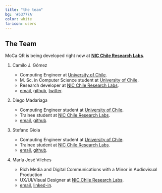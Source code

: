 ```yaml
---
title: "the team"
bg: '#53777A'
color: white
fa-icon: users
---
```


## The Team

MoCa QR is being developed right now at [**NIC Chile Research Labs**](http://www.niclabs.cl).

1. Camilo J. Gómez
    - Computing Engineer at [University of Chile](http://dcc.uchile.cl).
    - M. Sc. in Computer Science student at [University of Chile](http://dcc.uchile.cl).
    - Research developer at [NIC Chile Research Labs](http://www.niclabs.cl).
    - [email](mailto:camilo@niclabs.cl), [github](http://www.github.com/CamiloG), [twitter](http://www.twitter.com/milogomez_).

2. Diego Madariaga
	- Computing Engineer student at [University of Chile](http://dcc.uchile.cl).
	- Trainee student at [NIC Chile Research Labs](http://www.niclabs.cl).
	- [email](mailto:diego.madariaga.r@ing.uchile.cl), [github](https://github.com/dmadariaga).

3. Stefano Gioia
	- Computing Engineer student at [University of Chile](http://dcc.uchile.cl).
	- Trainee student at [NIC Chile Research Labs](http://www.niclabs.cl).
	- [email](mailto:stefanogch@gmail.com), [github](https://github.com/sgioia9).

4. María José Vilches
	- Rich Media and Digital Communications with a Minor in Audiovisual Production
	- UX/UI/Visual Designer at [NIC Chile Research Labs](http://www.niclabs.cl).
	- [email](mailto:movilche@uc.cl), [linked-in](http://cl.linkedin.com/in/mjvilches).